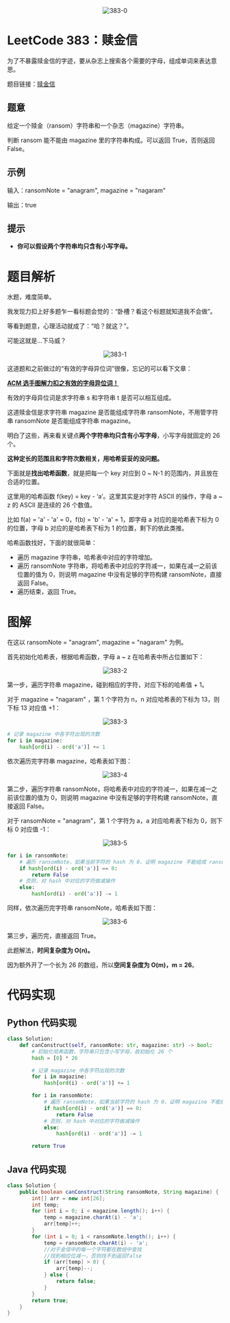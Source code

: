 <div align=center>

![383-0](https://cdn.codegoudan.com/img/383-0.png)

</div>



# LeetCode 383：赎金信

为了不暴露赎金信的字迹，要从杂志上搜索各个需要的字母，组成单词来表达意思。

题目链接：[赎金信](https://leetcode-cn.com/problems/ransom-note/)



## 题意

给定一个赎金（ransom）字符串和一个杂志（magazine）字符串。

判断 ransom 能不能由 magazine 里的字符串构成。可以返回 True，否则返回 False。



## 示例

输入：ransomNote = "anagram", magazine = "nagaram"

输出：true



## 提示

- **你可以假设两个字符串均只含有小写字母。**



# 题目解析

水题，难度简单。

我发现力扣上好多题乍一看标题会觉的：“卧槽？看这个标题就知道我不会做”。

等看到题意，心理活动就成了：“哈？就这？”。

可能这就是...下马威？

<div align=center>

![383-1](https://cdn.codegoudan.com/img/383-1.jpg)

</div>

这道题和之前做过的“有效的字母异位词”很像，忘记的可以看下文章：



**[ACM 选手图解力扣之有效的字母异位词！](http://mp.weixin.qq.com/s?__biz=MzI0NjAxMDU5NA==&mid=2475921505&idx=1&sn=edf8b3420e0b1bf406f98a990074bbe0&chksm=ff22f7ecc8557efa3edfac0d6f107b67bffca87d5debb474e1d33b7b12a7c73ba3b756a280d1&scene=21#wechat_redirect)**



有效的字母异位词是求字符串 s 和字符串 t 是否可以相互组成。

这道赎金信是求字符串 magazine 是否能组成字符串 ransomNote，不用管字符串 ransomNote 是否能组成字符串 magazine。

明白了这些，再来看关键点**两个字符串均只含有小写字母**，小写字母就固定的 26 个。

**这种定长的范围且和字符次数相关，用哈希妥妥的没问题。**

下面就是**找出哈希函数**，就是把每一个 key 对应到 0 ~ N-1 的范围内，并且放在合适的位置。

这里用的哈希函数 f(key) = key - ‘a’。这里其实是对字符 ASCII 的操作，字母 a ~ z 的 ASCII 是连续的 26 个数值。

比如 f(a) = 'a' - 'a' = 0，f(b) = 'b' - 'a' = 1，即字母 a 对应的是哈希表下标为 0 的位置，字母 b 对应的是哈希表下标为 1 的位置，剩下的依此类推。

哈希函数找好，下面的就很简单：

- 遍历 magazine 字符串，哈希表中对应的字符增加。
- 遍历 ransomNote 字符串，将哈希表中对应的字符减一，如果在减一之前该位置的值为 0，则说明 magazine 中没有足够的字符构建 ransomNote，直接返回 False。
- 遍历结束，返回 True。



# 图解

在这以 ransomNote = "anagram", magazine = "nagaram" 为例。

首先初始化哈希表，根据哈希函数，字母 a ~ z 在哈希表中所占位置如下：

<div align=center>

![383-2](https://cdn.codegoudan.com/img/383-2.png)

</div>

第一步，遍历字符串 magazine，碰到相应的字符，对应下标的哈希值 + 1。

对于 magazine = "nagaram" ，第 1 个字符为 n，n 对应哈希表的下标为 13，则下标 13 对应值 +1：

<div align=center>

![383-3](https://cdn.codegoudan.com/img/383-3.png)

</div>

```Python
# 记录 magazine 中各字符出现的次数
for i in magazine:
    hash[ord(i) - ord('a')] += 1
```

依次遍历完字符串 magazine，哈希表如下图：

<div align=center>

![383-4](https://cdn.codegoudan.com/img/383-4.png)

</div>

第二步，遍历字符串 ransomNote，将哈希表中对应的字符减一，如果在减一之前该位置的值为 0，则说明 magazine 中没有足够的字符构建 ransomNote，直接返回 False。

对于 ransomNote = "anagram"，第 1 个字符为 a，a 对应哈希表下标为 0，则下标 0 对应值 -1：

<div align=center>

![383-5](https://cdn.codegoudan.com/img/383-5.png)

</div>

```Python
for i in ransomNote:
    # 遍历 ransomNote，如果当前字符的 hash 为 0，证明 magazine 不能组成 ransomNote
    if hash[ord(i) - ord('a')] == 0:
        return False
    # 否则，对 hash 中对应的字符做减操作
    else:
        hash[ord(i) - ord('a')] -= 1
```

同样，依次遍历完字符串 ransomNote，哈希表如下图：

<div align=center>

![383-6](https://cdn.codegoudan.com/img/383-6.png)

</div>

第三步，遍历完，直接返回 True。

此题解法，**时间复杂度为 O(n)。**

因为额外开了一个长为 26 的数组，所以**空间复杂度为 O(m)，m = 26**。



# 代码实现



## Python 代码实现

```Python
class Solution:
    def canConstruct(self, ransomNote: str, magazine: str) -> bool:
        # 初始化哈希函数，字符串只包含小写字母，故初始化 26 个
        hash = [0] * 26

        # 记录 magazine 中各字符出现的次数
        for i in magazine:
            hash[ord(i) - ord('a')] += 1

        for i in ransomNote:
            # 遍历 ransomNote，如果当前字符的 hash 为 0，证明 magazine 不能组成 ransomNote
            if hash[ord(i) - ord('a')] == 0:
                return False
            # 否则，对 hash 中对应的字符做减操作
            else:
                hash[ord(i) - ord('a')] -= 1

        return True
```



## Java 代码实现

```Java
class Solution {
    public boolean canConstruct(String ransomNote, String magazine) {
        int[] arr = new int[26];
        int temp;
        for (int i = 0; i < magazine.length(); i++) {
            temp = magazine.charAt(i) - 'a';
            arr[temp]++;
        }
        for (int i = 0; i < ransomNote.length(); i++) {
            temp = ransomNote.charAt(i) - 'a';
            //对于金信中的每一个字符都在数组中查找
            //找到相应位减一，否则找不到返回false
            if (arr[temp] > 0) {
                arr[temp]--;
            } else {
                return false;
            }
        }
        return true;
    }
}
```


